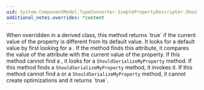 ```yaml
---
uid: System.ComponentModel.TypeConverter.SimplePropertyDescriptor.ShouldSerializeValue(System.Object)
additional_notes.overrides: *content
---
```


<p>When overridden in a derived class, this method returns `true` if the current value of the property is different from its default value. It looks for a default value by first looking for a <xref href="System.ComponentModel.DefaultValueAttribute"></xref>. If the method finds this attribute, it compares the value of the attribute with the current value of the property. If this method cannot find a <xref href="System.ComponentModel.DefaultValueAttribute"></xref>, it looks for a <code>ShouldSerializeMyProperty</code> method. If this method finds a <code>ShouldSerializeMyProperty</code> method, it invokes it. If this method cannot find a <xref href="System.ComponentModel.DefaultValueAttribute"></xref> or a <code>ShouldSerializeMyProperty</code> method, it cannot create optimizations and it returns `true`.</p>


